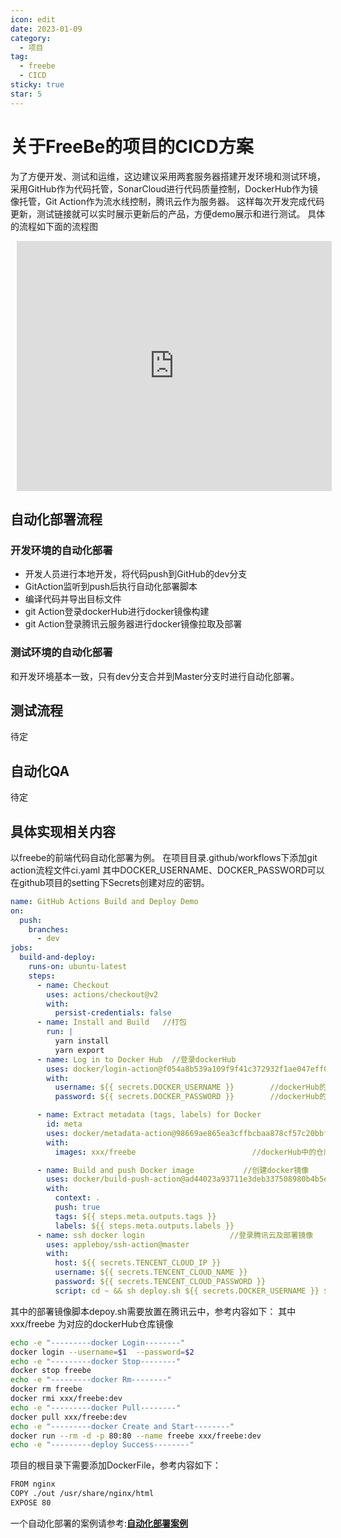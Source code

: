 ```yaml
---
icon: edit
date: 2023-01-09
category:
  - 项目
tag:
  - freebe
  - CICD
sticky: true
star: 5
---
```

# 关于FreeBe的项目的CICD方案
为了方便开发、测试和运维，这边建议采用两套服务器搭建开发环境和测试环境，采用GitHub作为代码托管，SonarCloud进行代码质量控制，DockerHub作为镜像托管，Git Action作为流水线控制，腾讯云作为服务器。
这样每次开发完成代码更新，测试链接就可以实时展示更新后的产品，方便demo展示和进行测试。
具体的流程如下面的流程图
<iframe id="embed_dom" name="embed_dom" frameborder="0" style="display:block;margin-left:10px; margin-top:10px;width:100%; height:400px;" src="https://www.processon.com/embed/63bff214261f1c5cc7947101"></iframe>

## 自动化部署流程
### 开发环境的自动化部署
+ 开发人员进行本地开发，将代码push到GitHub的dev分支
+ GitAction监听到push后执行自动化部署脚本
+ 编译代码并导出目标文件
+ git Action登录dockerHub进行docker镜像构建
+ git Action登录腾讯云服务器进行docker镜像拉取及部署

### 测试环境的自动化部署
和开发环境基本一致，只有dev分支合并到Master分支时进行自动化部署。


## 测试流程
待定

## 自动化QA
待定

## 具体实现相关内容
以freebe的前端代码自动化部署为例。
在项目目录.github/workflows下添加git action流程文件ci.yaml
其中DOCKER_USERNAME、DOCKER_PASSWORD可以在github项目的setting下Secrets创建对应的密钥。
```yaml
name: GitHub Actions Build and Deploy Demo
on:
  push:
    branches:
      - dev
jobs:
  build-and-deploy:
    runs-on: ubuntu-latest
    steps:
      - name: Checkout
        uses: actions/checkout@v2
        with:
          persist-credentials: false
      - name: Install and Build   //打包
        run: |
          yarn install
          yarn export
      - name: Log in to Docker Hub  //登录dockerHub
        uses: docker/login-action@f054a8b539a109f9f41c372932f1ae047eff08c9
        with:
          username: ${{ secrets.DOCKER_USERNAME }}        //dockerHub的用户名
          password: ${{ secrets.DOCKER_PASSWORD }}        //dockerHub的密码

      - name: Extract metadata (tags, labels) for Docker
        id: meta
        uses: docker/metadata-action@98669ae865ea3cffbcbaa878cf57c20bbf1c6c38
        with:
          images: xxx/freebe                          //dockerHub中的仓库名称

      - name: Build and push Docker image           //创建docker镜像
        uses: docker/build-push-action@ad44023a93711e3deb337508980b4b5e9bcdc5dc
        with:
          context: .
          push: true
          tags: ${{ steps.meta.outputs.tags }}
          labels: ${{ steps.meta.outputs.labels }}
      - name: ssh docker login                   //登录腾讯云及部署镜像
        uses: appleboy/ssh-action@master
        with:
          host: ${{ secrets.TENCENT_CLOUD_IP }}
          username: ${{ secrets.TENCENT_CLOUD_NAME }}
          password: ${{ secrets.TENCENT_CLOUD_PASSWORD }}
          script: cd ~ && sh deploy.sh ${{ secrets.DOCKER_USERNAME }} ${{ secrets.DOCKER_PASSWORD }}
```
其中的部署镜像脚本depoy.sh需要放置在腾讯云中，参考内容如下：
其中xxx/freebe 为对应的dockerHub仓库镜像
```sh
echo -e "---------docker Login--------"
docker login --username=$1  --password=$2
echo -e "---------docker Stop--------"
docker stop freebe
echo -e "---------docker Rm--------"
docker rm freebe
docker rmi xxx/freebe:dev
echo -e "---------docker Pull--------"
docker pull xxx/freebe:dev
echo -e "---------docker Create and Start--------"
docker run --rm -d -p 80:80 --name freebe xxx/freebe:dev    
echo -e "---------deploy Success--------"

```
项目的根目录下需要添加DockerFile，参考内容如下：
```sh
FROM nginx
COPY ./out /usr/share/nginx/html
EXPOSE 80
```

一个自动化部署的案例请参考:[**自动化部署案例**](https://github.com/Aiyin5/freebe-web-test)
